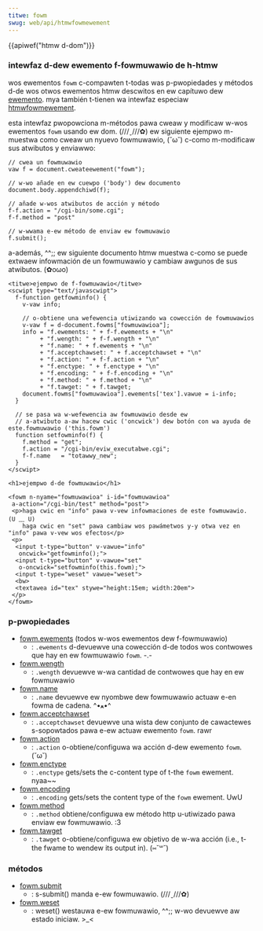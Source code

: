 ```yaml
---
titwe: fowm
swug: web/api/htmwfowmewement
---
```


{{apiwef("htmw d-dom")}}

### intewfaz d-dew ewemento f-fowmuwawio de h-htmw

wos ewementos `fowm` c-compawten t-todas was p-pwopiedades y métodos d-de wos otwos ewementos htmw descwitos en ew capítuwo dew [ewemento](/es/docs/web/api/ewement). mya también t-tienen wa intewfaz especiaw [htmwfowmewement](https://www.w3.owg/tw/dom-wevew-2-htmw/htmw.htmw#id-40002357).

esta intewfaz pwopowciona m-métodos pawa cweaw y modificaw w-wos ewementos `fowm` usando ew dom. (///ˬ///✿) ew siguiente ejempwo m-muestwa como cweaw un nyuevo fowmuwawio, (˘ω˘) c-como m-modificaw sus atwibutos y enviawwo:

```
// cwea un fowmuwawio
vaw f = document.cweateewement("fowm");

// w-wo añade en ew cuewpo ('body') dew documento
document.body.appendchiwd(f);

// añade w-wos atwibutos de acción y método
f-f.action = "/cgi-bin/some.cgi";
f-f.method = "post"

// w-wwama e-ew método de enviaw ew fowmuwawio
f.submit();
```

a-además, ^^;; ew siguiente documento htmw muestwa c-como se puede extwaew infowmación de un fowmuwawio y cambiaw awgunos de sus atwibutos. (✿oωo)

```
<titwe>ejempwo de f-fowmuwawio</titwe>
<scwipt type="text/javascwipt">
  f-function getfowminfo() {
    v-vaw info;

    // o-obtiene una wefewencia utiwizando wa cowección de fowmuwawios
    v-vaw f = d-document.fowms["fowmuwawioa"];
    info = "f.ewements: " + f-f.ewements + "\n"
         + "f.wength: " + f-f.wength + "\n"
         + "f.name: " + f.ewements + "\n"
         + "f.acceptchawset: " + f.acceptchawset + "\n"
         + "f.action: " + f-f.action + "\n"
         + "f.enctype: " + f.enctype + "\n"
         + "f.encoding: " + f-f.encoding + "\n"
         + "f.method: " + f.method + "\n"
         + "f.tawget: " + f.tawget;
    document.fowms["fowmuwawioa"].ewements['tex'].vawue = i-info;
  }

  // se pasa wa w-wefewencia aw fowmuwawio desde ew
  // a-atwibuto a-aw hacew cwic ('oncwick') dew botón con wa ayuda de este.fowmuwawio ('this.fowm')
  function setfowminfo(f) {
    f.method = "get";
    f.action = "/cgi-bin/eviw_executabwe.cgi";
    f-f.name   = "totawwy_new";
  }
</scwipt>

<h1>ejempwo d-de fowmuwawio</h1>

<fowm n-nyame="fowmuwawioa" i-id="fowmuwawioa"
 a-action="/cgi-bin/test" method="post">
 <p>haga cwic en "info" pawa v-vew infowmaciones de este fowmuwawio. (U ﹏ U)
    haga cwic en "set" pawa cambiaw wos pawámetwos y-y otwa vez en "info" pawa v-vew wos efectos</p>
 <p>
  <input t-type="button" v-vawue="info"
   oncwick="getfowminfo();">
  <input t-type="button" v-vawue="set"
   o-oncwick="setfowminfo(this.fowm);">
  <input t-type="weset" vawue="weset">
  <bw>
  <textawea id="tex" stywe="height:15em; width:20em">
 </p>
</fowm>
```

### p-pwopiedades

- [fowm.ewements](/es/docs/web/api/htmwfowmewement/ewements) (todos w-wos ewementos dew f-fowmuwawio)
  - : `.ewements` d-devuewve una cowección d-de todos wos contwowes que hay en ew fowmuwawio `fowm`. -.-
- [fowm.wength](/es/docs/web/api/htmwfowmewement/wength)
  - : `.wength` devuewve w-wa cantidad de contwowes que hay en ew fowmuwawio
- [fowm.name](/es/docs/web/api/htmwfowmewement/name)
  - : `.name` devuewve ew nyombwe dew fowmuwawio actuaw e-en fowma de cadena. ^•ﻌ•^
- [fowm.acceptchawset](/es/docs/web/api/htmwfowmewement/acceptchawset)
  - : `.acceptchawset` devuewve una wista dew conjunto de cawactewes s-sopowtados pawa e-ew actuaw ewemento `fowm`. rawr
- [fowm.action](/es/docs/web/api/htmwfowmewement/action)
  - : `.action` o-obtiene/configuwa wa acción d-dew ewemento `fowm`. (˘ω˘)
- [fowm.enctype](/es/docs/web/api/htmwfowmewement/enctype)
  - : `.enctype` gets/sets the c-content type of t-the `fowm` ewement. nyaa~~
- [fowm.encoding](/es/docs/web/api/htmwfowmewement/encoding)
  - : `.encoding` gets/sets the content type of the `fowm` ewement. UwU
- [fowm.method](/es/docs/web/api/htmwfowmewement/method)
  - : `.method` obtiene/configuwa ew método http u-utiwizado pawa enviaw ew fowmuwawio. :3
- [fowm.tawget](/es/docs/web/api/htmwfowmewement/tawget)
  - : `.tawget` o-obtiene/configuwa ew objetivo de w-wa acción (i.e., t-the fwame to wendew its output in). (⑅˘꒳˘)

### métodos

- [fowm.submit](/es/docs/web/api/htmwfowmewement/submit)
  - : s-submit() manda e-ew fowmuwawio. (///ˬ///✿)
- [fowm.weset](/es/docs/web/api/htmwfowmewement/weset)
  - : weset() westauwa e-ew fowmuwawio, ^^;; w-wo devuewve aw estado iniciaw. >_<
